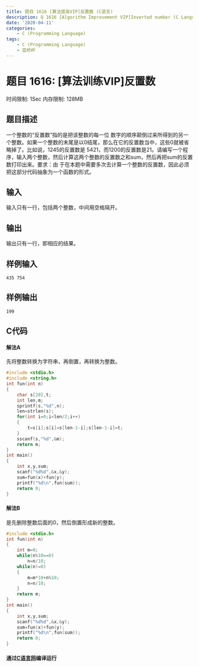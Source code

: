 ```yaml
---
title: 题目 1616 [算法提高VIP]反置数 (C语言)
description: Q 1616 [Algorithm Improvement VIP]Inverted number (C Language)
date: '2020-04-11'
categories:
    - C (Programming Language)
tags:
    - C (Programming Language)
    - 蓝桥杯
---
```


# 题目 1616: \[算法训练VIP\]反置数
时间限制: 1Sec 内存限制: 128MB
## 题目描述
一个整数的“反置数”指的是把该整数的每一位  数字的顺序颠倒过来所得到的另一个整数。如果一个整数的末尾是以0结尾，那么在它的反置数当中，这些0就被省略掉了。比如说，1245的反置数是  5421，而1200的反置数是21。请编写一个程序，输入两个整数，然后计算这两个整数的反置数之和sum，然后再把sum的反置数打印出来。要求：由  于在本题中需要多次去计算一个整数的反置数，因此必须把这部分代码抽象为一个函数的形式。
## 输入
输入只有一行，包括两个整数，中间用空格隔开。
## 输出
输出只有一行，即相应的结果。
## 样例输入
```
435 754
```
## 样例输出
```
199 
```
## C代码
#### 解法A
先将整数转换为字符串，再倒置，再转换为整数。
```c
#include <stdio.h> 
#include <string.h>
int fun(int n)
{
    char s[20],t;
    int len,m;
    sprintf(s,"%d",n);
    len=strlen(s);
    for(int i=0;i<len/2;i++)
    {
        t=s[i];s[i]=s[len-1-i];s[len-1-i]=t;   
    }
    sscanf(s,"%d",&m);
    return m; 
}
int main()
{
    int x,y,sum;
    scanf("%d%d",&x,&y);
    sum=fun(x)+fun(y);
    printf("%d\n",fun(sum));
    return 0;
}
```
#### 解法B
是先删除整数后面的0，然后倒置形成新的整数。
```c
#include <stdio.h> 
int fun(int n)
{  
    int m=0;
    while(n%10==0)
        n=n/10;
    while(n!=0)
    {
        m=m*10+n%10;
        n=n/10;
    } 
    return m; 
}
int main()
{
    int x,y,sum;
    scanf("%d%d",&x,&y);
    sum=fun(x)+fun(y);
    printf("%d\n",fun(sum));
    return 0;
}
```
#### 通过[C语言网](https://www.dotcpp.com/)编译运行